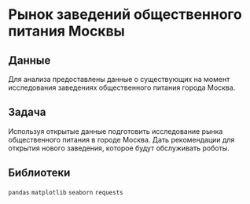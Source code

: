 # Рынок заведений общественного питания Москвы
## Данные
Для анализа предоставлены данные о существующих на момент исследования заведениях общественного питания города Москва.

## Задача
Используя открытые данные подготовить исследование рынка общественного питания в городе Москва. Дать рекомендации для открытия нового заведения, которое будут обслуживать роботы.

## Библиотеки
`pandas` `matplotlib` `seaborn` `requests`









